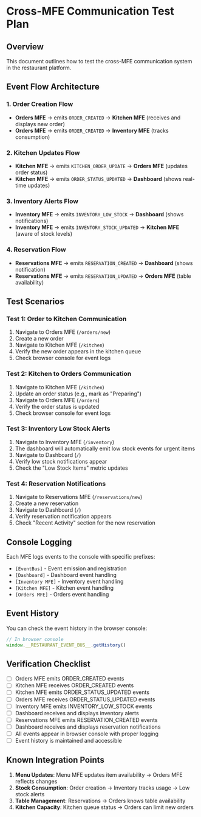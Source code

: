 # Cross-MFE Communication Test Plan

## Overview
This document outlines how to test the cross-MFE communication system in the restaurant platform.

## Event Flow Architecture

### 1. Order Creation Flow
- **Orders MFE** → emits `ORDER_CREATED` → **Kitchen MFE** (receives and displays new order)
- **Orders MFE** → emits `ORDER_CREATED` → **Inventory MFE** (tracks consumption)

### 2. Kitchen Updates Flow
- **Kitchen MFE** → emits `KITCHEN_ORDER_UPDATE` → **Orders MFE** (updates order status)
- **Kitchen MFE** → emits `ORDER_STATUS_UPDATED` → **Dashboard** (shows real-time updates)

### 3. Inventory Alerts Flow
- **Inventory MFE** → emits `INVENTORY_LOW_STOCK` → **Dashboard** (shows notifications)
- **Inventory MFE** → emits `INVENTORY_STOCK_UPDATED` → **Kitchen MFE** (aware of stock levels)

### 4. Reservation Flow
- **Reservations MFE** → emits `RESERVATION_CREATED` → **Dashboard** (shows notification)
- **Reservations MFE** → emits `RESERVATION_UPDATED` → **Orders MFE** (table availability)

## Test Scenarios

### Test 1: Order to Kitchen Communication
1. Navigate to Orders MFE (`/orders/new`)
2. Create a new order
3. Navigate to Kitchen MFE (`/kitchen`)
4. Verify the new order appears in the kitchen queue
5. Check browser console for event logs

### Test 2: Kitchen to Orders Communication
1. Navigate to Kitchen MFE (`/kitchen`)
2. Update an order status (e.g., mark as "Preparing")
3. Navigate to Orders MFE (`/orders`)
4. Verify the order status is updated
5. Check browser console for event logs

### Test 3: Inventory Low Stock Alerts
1. Navigate to Inventory MFE (`/inventory`)
2. The dashboard will automatically emit low stock events for urgent items
3. Navigate to Dashboard (`/`)
4. Verify low stock notifications appear
5. Check the "Low Stock Items" metric updates

### Test 4: Reservation Notifications
1. Navigate to Reservations MFE (`/reservations/new`)
2. Create a new reservation
3. Navigate to Dashboard (`/`)
4. Verify reservation notification appears
5. Check "Recent Activity" section for the new reservation

## Console Logging

Each MFE logs events to the console with specific prefixes:
- `[EventBus]` - Event emission and registration
- `[Dashboard]` - Dashboard event handling
- `[Inventory MFE]` - Inventory event handling
- `[Kitchen MFE]` - Kitchen event handling
- `[Orders MFE]` - Orders event handling

## Event History

You can check the event history in the browser console:
```javascript
// In browser console
window.__RESTAURANT_EVENT_BUS__.getHistory()
```

## Verification Checklist

- [ ] Orders MFE emits ORDER_CREATED events
- [ ] Kitchen MFE receives ORDER_CREATED events
- [ ] Kitchen MFE emits ORDER_STATUS_UPDATED events
- [ ] Orders MFE receives ORDER_STATUS_UPDATED events
- [ ] Inventory MFE emits INVENTORY_LOW_STOCK events
- [ ] Dashboard receives and displays inventory alerts
- [ ] Reservations MFE emits RESERVATION_CREATED events
- [ ] Dashboard receives and displays reservation notifications
- [ ] All events appear in browser console with proper logging
- [ ] Event history is maintained and accessible

## Known Integration Points

1. **Menu Updates**: Menu MFE updates item availability → Orders MFE reflects changes
2. **Stock Consumption**: Order creation → Inventory tracks usage → Low stock alerts
3. **Table Management**: Reservations → Orders knows table availability
4. **Kitchen Capacity**: Kitchen queue status → Orders can limit new orders